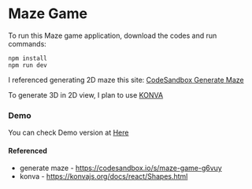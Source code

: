 # Maze Game
To run this Maze game application, download the codes and run commands:
```
npm install
npm run dev
```

I referenced generating 2D maze this site: [CodeSandbox Generate Maze](https://codesandbox.io/s/maze-game-g6vuy)

To generate 3D in 2D view, I plan to use [KONVA](https://konvajs.org/docs/react/Shapes.html)

### Demo
You can check Demo version at [Here](https://hoonykim-gihoonkim.github.io/maze/)

#### Referenced
- generate maze - https://codesandbox.io/s/maze-game-g6vuy
- konva - https://konvajs.org/docs/react/Shapes.html